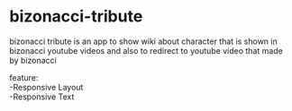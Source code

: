 # bizonacci-tribute
bizonacci tribute is an app to show wiki about character that is shown in bizonacci youtube videos and also to redirect to youtube video that made by bizonacci

feature:
<br /> -Responsive Layout
<br /> -Responsive Text
